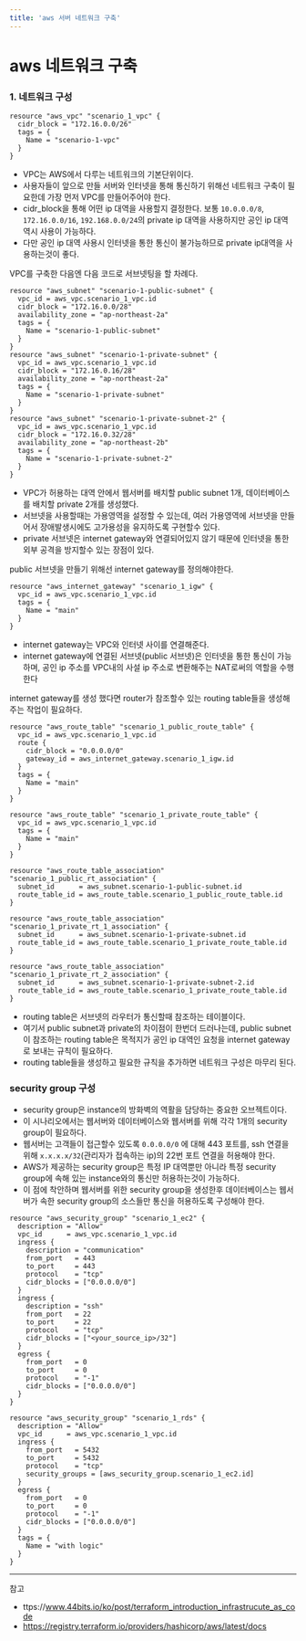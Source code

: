 ```yaml
---
title: 'aws 서버 네트워크 구축'
---
```

# aws 네트워크 구축

### 1. 네트워크 구성

```hcl
resource "aws_vpc" "scenario_1_vpc" {
  cidr_block = "172.16.0.0/26"
  tags = {
    Name = "scenario-1-vpc"
  }
}
```

- VPC는 AWS에서 다루는 네트워크의 기본단위이다.
- 사용자들이 앞으로 만들 서버와 인터넷을 통해 통신하기 위해선 네트워크 구축이 필요한데 가장 먼저 VPC를 만들어주어야 한다. 
- cidr_block을 통해 어떤 ip 대역을 사용할지 결정한다. 보통 `10.0.0.0/8`, `172.16.0.0/16`, `192.168.0.0/24`의 private ip 대역을 사용하지만 공인 ip 대역 역시 사용이 가능하다.
- 다만 공인 ip 대역 사용시 인터넷을 통한 통신이 불가능하므로 private ip대역을 사용하는것이 좋다.

VPC를 구축한 다음엔 다음 코드로 서브넷팅을 할 차례다.

```hcl
resource "aws_subnet" "scenario-1-public-subnet" {
  vpc_id = aws_vpc.scenario_1_vpc.id
  cidr_block = "172.16.0.0/28"
  availability_zone = "ap-northeast-2a"
  tags = {
    Name = "scenario-1-public-subnet"
  }
}
resource "aws_subnet" "scenario-1-private-subnet" {
  vpc_id = aws_vpc.scenario_1_vpc.id
  cidr_block = "172.16.0.16/28"
  availability_zone = "ap-northeast-2a"
  tags = {
    Name = "scenario-1-private-subnet"
  }
}
resource "aws_subnet" "scenario-1-private-subnet-2" {
  vpc_id = aws_vpc.scenario_1_vpc.id
  cidr_block = "172.16.0.32/28"
  availability_zone = "ap-northeast-2b"
  tags = {
    Name = "scenario-1-private-subnet-2"
  }
}
```

- VPC가 허용하는 대역 안에서 웹서버를 배치할 public subnet 1개, 데이터베이스를 배치할 private 2개를 생성했다.
- 서브넷을 사용할때는 가용영역을 설정할 수 있는데, 여러 가용영역에 서브넷을 만들어서 장애발생시에도 고가용성을 유지하도록 구현할수 있다.
- private 서브넷은 internet gateway와 연결되어있지 않기 때문에 인터넷을 통한 외부 공격을 방지할수 있는 장점이 있다.

public 서브넷을 만들기 위해선 internet gateway를 정의해야한다.

```hcl
resource "aws_internet_gateway" "scenario_1_igw" {
  vpc_id = aws_vpc.scenario_1_vpc.id
  tags = {
    Name = "main"
  }
}
```

- internet gateway는 VPC와 인터넷 사이를 연결해준다.
- internet gateway에 연결된 서브넷(public 서브넷)은 인터넷을 통한 통신이 가능하며, 공인 ip 주소를 VPC내의 사설 ip 주소로 변환해주는 NAT로써의 역할을 수행한다

internet gateway를 생성 했다면 router가 참조할수 있는 routing table들을 생성해주는 작업이 필요하다.

```hcl
resource "aws_route_table" "scenario_1_public_route_table" {
  vpc_id = aws_vpc.scenario_1_vpc.id
  route {
    cidr_block = "0.0.0.0/0"
    gateway_id = aws_internet_gateway.scenario_1_igw.id
  }
  tags = {
    Name = "main"
  }
}

resource "aws_route_table" "scenario_1_private_route_table" {
  vpc_id = aws_vpc.scenario_1_vpc.id
  tags = {
    Name = "main"
  }
}

resource "aws_route_table_association" "scenario_1_public_rt_association" {
  subnet_id      = aws_subnet.scenario-1-public-subnet.id
  route_table_id = aws_route_table.scenario_1_public_route_table.id
}

resource "aws_route_table_association" "scenario_1_private_rt_1_association" {
  subnet_id      = aws_subnet.scenario-1-private-subnet.id
  route_table_id = aws_route_table.scenario_1_private_route_table.id
}

resource "aws_route_table_association" "scenario_1_private_rt_2_association" {
  subnet_id      = aws_subnet.scenario-1-private-subnet-2.id
  route_table_id = aws_route_table.scenario_1_private_route_table.id
}
```

- routing table은 서브넷의 라우터가 통신할때 참조하는 테이블이다.
- 여기서 public subnet과 private의 차이점이 한번더 드러나는데, public subnet이 참조하는 routing table은 목적지가 공인 ip 대역인 요청을 internet gateway로 보내는 규칙이 필요하다.
- routing table들을 생성하고 필요한 규칙을 추가하면 네트워크 구성은 마무리 된다.

### security group 구성

- security group은 instance의 방화벽의 역활을 담당하는 중요한 오브젝트이다.
- 이 시나리오에서는 웹서버와 데이터베이스와 웹서버를 위해 각각 1개의 security group이 필요하다.
- 웹서버는 고객들이 접근할수 있도록 `0.0.0.0/0` 에 대해 443 포트를, ssh 연결을 위해 `x.x.x.x/32`(관리자가 접속하는 ip)의 22번 포트 연결을 허용해야 한다.
- AWS가 제공하는 security group은 특정 IP 대역뿐만 아니라 특정 security group에 속해 있는 instance와의 통신만 허용하는것이 가능하다.
- 이 점에 착안하며 웹서버를 위한 security group을 생성한후 데이터베이스는 웹서버가 속한 security group의 소스들만 통신을 허용하도록 구성해야 한다.

```hcl
resource "aws_security_group" "scenario_1_ec2" {
  description = "Allow"
  vpc_id      = aws_vpc.scenario_1_vpc.id
  ingress {
    description = "communication"
    from_port   = 443
    to_port     = 443
    protocol    = "tcp"
    cidr_blocks = ["0.0.0.0/0"]
  }
  ingress {
    description = "ssh"
    from_port   = 22
    to_port     = 22
    protocol    = "tcp"
    cidr_blocks = ["<your_source_ip>/32"]
  }
  egress {
    from_port   = 0
    to_port     = 0
    protocol    = "-1"
    cidr_blocks = ["0.0.0.0/0"]
  }
}

resource "aws_security_group" "scenario_1_rds" {
  description = "Allow"
  vpc_id      = aws_vpc.scenario_1_vpc.id
  ingress {
    from_port   = 5432
    to_port     = 5432
    protocol    = "tcp"
    security_groups = [aws_security_group.scenario_1_ec2.id]
  }
  egress {
    from_port   = 0
    to_port     = 0
    protocol    = "-1"
    cidr_blocks = ["0.0.0.0/0"]
  }
  tags = {
    Name = "with logic"
  }
}
```

---
참고
- ttps://www.44bits.io/ko/post/terraform_introduction_infrastrucute_as_code
- https://registry.terraform.io/providers/hashicorp/aws/latest/docs
